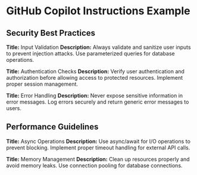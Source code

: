 # GitHub Copilot Instructions Example

## Security Best Practices

**Title:** Input Validation
**Description:** Always validate and sanitize user inputs to prevent injection attacks. Use parameterized queries for database operations.

**Title:** Authentication Checks
**Description:** Verify user authentication and authorization before allowing access to protected resources. Implement proper session management.

**Title:** Error Handling
**Description:** Never expose sensitive information in error messages. Log errors securely and return generic error messages to users.

## Performance Guidelines

**Title:** Async Operations
**Description:** Use async/await for I/O operations to prevent blocking. Implement proper timeout handling for external API calls.

**Title:** Memory Management
**Description:** Clean up resources properly and avoid memory leaks. Use connection pooling for database connections.
